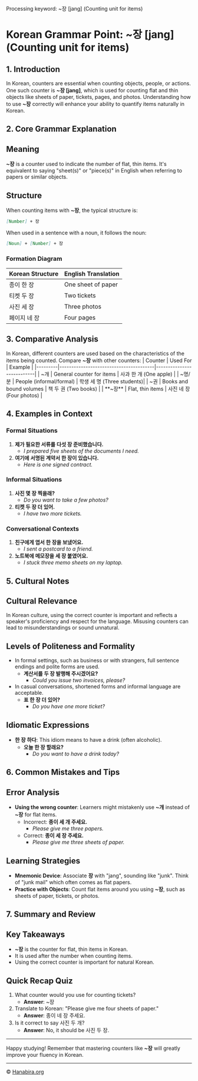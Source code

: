 Processing keyword: ~장 [jang] (Counting unit for items)
# Korean Grammar Point: ~장 [jang] (Counting unit for items)

## 1. Introduction
In Korean, counters are essential when counting objects, people, or actions. One such counter is **~장 [jang]**, which is used for counting flat and thin objects like sheets of paper, tickets, pages, and photos. Understanding how to use **~장** correctly will enhance your ability to quantify items naturally in Korean.
## 2. Core Grammar Explanation
## Meaning
**~장** is a counter used to indicate the number of flat, thin items. It's equivalent to saying "sheet(s)" or "piece(s)" in English when referring to papers or similar objects.
## Structure
When counting items with **~장**, the typical structure is:
```markdown
[Number] + 장
```
When used in a sentence with a noun, it follows the noun:
```markdown
[Noun] + [Number] + 장
```
### Formation Diagram
| Korean Structure                         | English Translation                      |
|------------------------------------------|------------------------------------------|
| 종이 한 장                               | One sheet of paper                       |
| 티켓 두 장                               | Two tickets                              |
| 사진 세 장                               | Three photos                             |
| 페이지 네 장                             | Four pages                               |
## 3. Comparative Analysis
In Korean, different counters are used based on the characteristics of the items being counted. Compare **~장** with other counters:
| Counter | Used For                               | Example                   |
|---------|----------------------------------------|---------------------------|
| ~개     | General counter for items              | 사과 한 개 (One apple)     |
| ~명/분  | People (informal/formal)               | 학생 세 명 (Three students)|
| ~권     | Books and bound volumes                | 책 두 권 (Two books)       |
| **~장** | Flat, thin items                       | 사진 네 장 (Four photos)   |
## 4. Examples in Context
### Formal Situations
1. **제가 필요한 서류를 다섯 장 준비했습니다.**
   - *I prepared five sheets of the documents I need.*
2. **여기에 서명된 계약서 한 장이 있습니다.**
   - *Here is one signed contract.*
### Informal Situations
1. **사진 몇 장 찍을래?**
   - *Do you want to take a few photos?*
2. **티켓 두 장 더 있어.**
   - *I have two more tickets.*
### Conversational Contexts
1. **친구에게 엽서 한 장을 보냈어요.**
   - *I sent a postcard to a friend.*
2. **노트북에 메모장을 세 장 붙였어요.**
   - *I stuck three memo sheets on my laptop.*
## 5. Cultural Notes
## Cultural Relevance
In Korean culture, using the correct counter is important and reflects a speaker's proficiency and respect for the language. Misusing counters can lead to misunderstandings or sound unnatural.
## Levels of Politeness and Formality
- In formal settings, such as business or with strangers, full sentence endings and polite forms are used.
  - **계산서를 두 장 발행해 주시겠어요?**
    - *Could you issue two invoices, please?*
- In casual conversations, shortened forms and informal language are acceptable.
  - **표 한 장 더 있어?**
    - *Do you have one more ticket?*
## Idiomatic Expressions
- **한 장 하다**: This idiom means to have a drink (often alcoholic).
  - **오늘 한 장 할래요?**
    - *Do you want to have a drink today?*
## 6. Common Mistakes and Tips
## Error Analysis
- **Using the wrong counter**: Learners might mistakenly use **~개** instead of **~장** for flat items.
  - Incorrect: **종이 세 개 주세요.**
    - *Please give me three papers.*
  - Correct: **종이 세 장 주세요.**
    - *Please give me three sheets of paper.*
## Learning Strategies
- **Mnemonic Device**: Associate **장** with "jang", sounding like "junk". Think of "junk mail" which often comes as flat papers.
- **Practice with Objects**: Count flat items around you using **~장**, such as sheets of paper, tickets, or photos.
## 7. Summary and Review
## Key Takeaways
- **~장** is the counter for flat, thin items in Korean.
- It is used after the number when counting items.
- Using the correct counter is important for natural Korean.
## Quick Recap Quiz
1. What counter would you use for counting tickets?
   - **Answer**: ~장
2. Translate to Korean: "Please give me four sheets of paper."
   - **Answer**: 종이 네 장 주세요.
3. Is it correct to say 사진 두 개?
   - **Answer**: No, it should be 사진 두 장.

---
Happy studying! Remember that mastering counters like **~장** will greatly improve your fluency in Korean.

---
© [Hanabira.org](https://hanabira.org)
